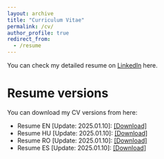 ```yaml
---
layout: archive
title: "Curriculum Vitae"
permalink: /cv/
author_profile: true
redirect_from:
  - /resume
---
```

You can check my detailed resume on  <a href="https://www.linkedin.com/in/biroattila"> LinkedIn</a> here.

 
Resume versions
======
You can download my CV versions from here:
  * Resume EN [Update: 2025.01.10]: <a href="http://biroka.github.io/files/CV_AttilaBiro_EN.pdf">[Download]</a> 
  * Resume HU [Update: 2025.01.10]: <a href="http://biroka.github.io/files/CV_AttilaBiro_HU.pdf">[Download]</a> 
  * Resume RO [Update: 2025.01.10]: <a href="http://biroka.github.io/files/CV_AttilaBiro_RO.pdf">[Download]</a> 
  * Resume ES [Update: 2025.01.10]: <a href="http://biroka.github.io/files/CV_AttilaBiro_ES.pdf">[Download]</a>
